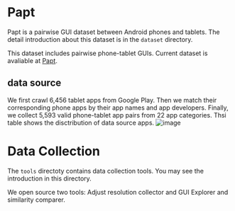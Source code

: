 # Papt

Papt is a pairwise GUI dataset between Android phones and tablets. The detail introduction about this dataset is in the `dataset` directory. 

This dataset includes pairwise phone-tablet GUIs.
Current dataset is avaliable at [Papt](https://drive.google.com/drive/folders/1a7IuofYFwntbjFkIjWDE05qvMFJGXtyF?usp=sharing).

## data source
We first crawl 6,456 tablet apps from Google Play.
Then we match their corresponding phone apps by their app names and app developers.
Finally, we collect 5,593 valid phone-tablet app pairs from 22 app categories.
Thsi table shows the disctribution of data source apps.
![image](https://user-images.githubusercontent.com/9078829/222712905-f2ab3dad-c87e-4fda-bb5d-bdcc49861995.png)




# Data Collection


The `tools` directoty contains data collection tools. You may see the introduction in this directory.

We open source two tools: Adjust resolution collector and GUI Explorer and similarity comparer.
